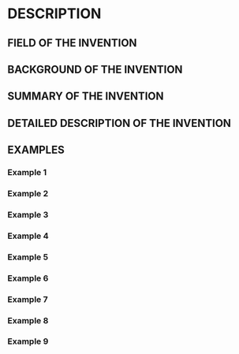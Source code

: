 # DESCRIPTION

## FIELD OF THE INVENTION

## BACKGROUND OF THE INVENTION

## SUMMARY OF THE INVENTION

## DETAILED DESCRIPTION OF THE INVENTION

## EXAMPLES

### Example 1

### Example 2

### Example 3

### Example 4

### Example 5

### Example 6

### Example 7

### Example 8

### Example 9

